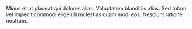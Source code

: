 Minus et ut placeat qui dolores alias. Voluptatem blanditiis alias. Sed totam vel impedit commodi eligendi molestias quam modi eos. Nesciunt ratione nostrum.